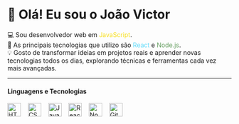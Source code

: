 # 👋 Olá! Eu sou o João Victor

💻 Sou desenvolvedor web em <span style="color:#F7DF1E">JavaScript</span>.  
🔧 As principais tecnologias que utilizo são <span style="color:#61DBFB">React</span> e <span style="color:#68A063">Node.js</span>.  
💡 Gosto de transformar ideias em projetos reais e aprender novas tecnologias todos os dias, explorando técnicas e ferramentas cada vez mais avançadas.

---

#### Linguagens e Tecnologias
<p>
<img 
    src="https://cdn.jsdelivr.net/gh/devicons/devicon@latest/icons/html5/html5-original.svg" 
    width="30" 
    title="HTML" 
/>
&nbsp;&nbsp;
<img 
    src="https://cdn.jsdelivr.net/gh/devicons/devicon@latest/icons/css3/css3-original.svg" 
    width="30" 
    title="CSS" 
/>
&nbsp;&nbsp;
<img 
    src="https://cdn.jsdelivr.net/gh/devicons/devicon@latest/icons/javascript/javascript-original.svg" 
    width="30" 
    title="JavaScript" 
/>
&nbsp;&nbsp;
<img 
    src="https://cdn.jsdelivr.net/gh/devicons/devicon@latest/icons/react/react-original.svg" 
    width="30" 
    title="React" 
/>
&nbsp;&nbsp;
<img 
    src="https://cdn.jsdelivr.net/gh/devicons/devicon@latest/icons/nodejs/nodejs-original.svg" 
    width="30" 
    title="Node.js" 
/>
&nbsp;&nbsp;
<img 
    src="https://cdn.jsdelivr.net/gh/devicons/devicon@latest/icons/git/git-original.svg" 
    width="30" 
    title="Git" 
/>
&nbsp;&nbsp;
</p>
